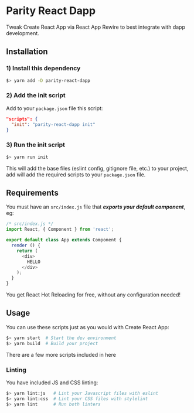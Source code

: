 # Parity React Dapp

Tweak Create React App via React App Rewire to best integrate with dapp development.

## Installation

### 1) Install this dependency

```bash
$> yarn add -D parity-react-dapp
```

### 2) Add the init script

Add to your `package.json` file this script:

```json
"scripts": {
  "init": "parity-react-dapp init"
}
```

### 3) Run the init script

```bash
$> yarn run init
```

This will add the base files (eslint config, gitignore file, etc.) to your project,
add will add the required scripts to your `package.json` file.

## Requirements

You must have an `src/index.js` file that _**exports your default component**_, eg:

```js
/* src/index.js */
import React, { Component } from 'react';

export default class App extends Component {
  render () {
    return (
      <div>
        HELLO
      </div>
    );
  }
}
```

You get React Hot Reloading for free, without any configuration needed!

## Usage

You can use these scripts just as you would with Create React App:

```bash
$> yarn start  # Start the dev environment
$> yarn build  # Build your project
```

There are a few more scripts included in here

### Linting

You have included JS and CSS linting:

```bash
$> yarn lint:js   # Lint your Javascript files with eslint
$> yarn lint:css  # Lint your CSS files with stylelint
$> yarn lint      # Run both linters
```
